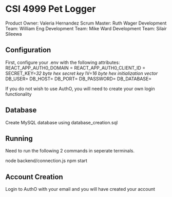 # CSI 4999 Pet Logger
Product Owner: Valeria Hernandez
Scrum Master: Ruth Wager
Development Team: William Eng
Development Team: Mike Ward
Development Team: Silair Sileewa

## Configuration
First, configure your .env with the following attributes:
REACT_APP_AUTH0_DOMAIN = 
REACT_APP_AUTH0_CLIENT_ID = 
SECRET_KEY=*32 byte hex secret key*
IV=*16 byte hex initialization vector*
DB_USER=
DB_HOST=
DB_PORT=
DB_PASSWORD=
DB_DATABASE=

If you do not wish to use AuthO, you will need to create your own login functionality

## Database
Create MySQL database using database_creation.sql

## Running
Need to run the following 2 commands in seperate terminals.

node backend/connection.js
npm start

## Account Creation
Login to AuthO with your email and you will have created your account
